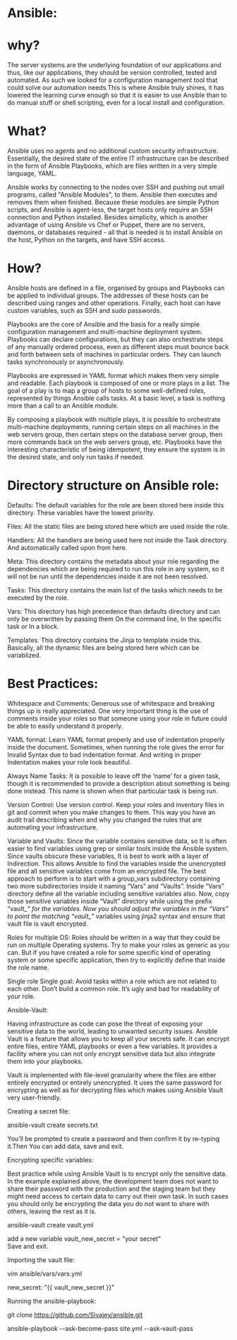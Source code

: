 # Ansible:

# why?

The server systems are the underlying foundation of our applications and thus, like our applications, they should be version controlled, tested and automated. As such we looked for a configuration management tool that could solve our automation needs.This is where Ansible truly shines, it has lowered the learning curve enough so that it is easier to use Ansible than to do manual stuff or shell scripting, even for a local install and configuration.


# What?

Ansible uses no agents and no additional custom security infrastructure. Essentially, the desired state of the entire IT infrastructure can be described in the form of Ansible Playbooks, which are files written in a very simple language, YAML.

Ansible works by connecting to the nodes over SSH and pushing out small programs, called "Ansible Modules", to them. Ansible then executes and removes them when finished. Because these modules are simple Python scripts, and Ansible is agent-less, the target hosts only require an SSH connection and Python installed. Besides simplicity, which is another advantage of using Ansible vs Chef or Puppet, there are no servers, daemons, or databases required - all that is needed is to install Ansible on the host, Python on the targets, and have SSH access.

# How?

Ansible hosts are defined in a file, organised by groups and Playbooks can be applied to individual groups. The addresses of these hosts can be described using ranges and other operations. Finally, each host can have custom variables, such as SSH and sudo passwords.

Playbooks are the core of Ansible and the basis for a really simple configuration management and multi-machine deployment system. Playbooks can declare configurations, but they can also orchestrate steps of any manually ordered process, even as different steps must bounce back and forth between sets of machines in particular orders. They can launch tasks synchronously or asynchronously.

Playbooks are expressed in YAML format which makes them very simple and readable. Each playbook is composed of one or more plays in a list. The goal of a play is to map a group of hosts to some well-defined roles, represented by things Ansible calls tasks. At a basic level, a task is nothing more than a call to an Ansible module.

By composing a playbook with multiple plays, it is possible to orchestrate multi-machine deployments, running certain steps on all machines in the web servers group, then certain steps on the database server group, then more commands back on the web servers group, etc. 
Playbooks have the interesting characteristic of being idempotent, they ensure the system is in the desired state, and only run tasks if needed.


# Directory structure on Ansible role:

Defaults: The default variables for the role are been stored here inside this directory. These variables have the lowest priority.

Files: All the static files are being stored here which are used inside the role. 

Handlers: All the handlers are being used here not inside the Task directory. And automatically called upon from here.

Meta: This directory contains the metadata about your role regarding the dependencies which are being required to run this role in any system, so it will not be run until the dependencies inside it are not been resolved.

Tasks: This directory contains the main list of the tasks which needs to be executed by the role.

Vars: This directory has high precedence than defaults directory and can only be overwritten by passing them On the command line, In the specific task or In a block.

Templates: This directory contains the Jinja to template inside this. Basically, all the dynamic files are being stored here which can be variablized.


# Best Practices:

Whitespace and Comments:
Generous use of whitespace and breaking things up is really appreciated. One very important thing is the use of comments inside your roles so that someone using your role in future could be able to easily understand it properly.

YAML format:
Learn YAML format properly and use of indentation properly inside the document. Sometimes, when running the role gives the error for Invalid Syntax due to bad indentation format. And writing in proper Indentation makes your role look beautiful.

Always Name Tasks:
It is possible to leave off the ‘name’ for a given task, though it is recommended to provide a description about something is being done instead. This name is shown when that particular task is being run.

Version Control:
Use version control. Keep your roles and inventory files in git and commit when you make changes to them. This way you have an audit trail describing when and why you changed the rules that are automating your infrastructure. 

Variable and Vaults:
Since the variable contains sensitive data, so It is often easier to find variables using grep or similar tools inside the Ansible system. Since vaults obscure these variables, It is best to work with a layer of Indirection. This allows Ansible to find the variables inside the unencrypted file and all sensitive variables come from an encrypted file.
The best approach to perform is to start with a group_vars subdirectory containing two more subdirectories inside it naming “Vars” and “Vaults”. Inside “Vars”  directory define all the variable including sensitive variables also. Now, copy those sensitive variables inside “Vault” directory while using the prefix “vault_*” for the variables. Now you should adjust the variables in the “Vars” to point the matching “vault_*” variables using jinja2 syntax and ensure that vault file is vault encrypted.

Roles for multiple OS:
Roles should be written in a way that they could be run on multiple Operating systems. Try to make your roles as generic as you can. But if you have created a role for some specific kind of operating system or some specific application, then try to explicitly define that inside the role name.

Single role Single goal:
Avoid tasks within a role which are not related to each other. Don’t build a common role. It’s ugly and bad for readability of your role.


Ansible-Vault:

Having infrastructure as code can pose the threat of exposing your sensitive data to the world, leading to unwanted security issues. Ansible Vault is a feature that allows you to keep all your secrets safe. It can encrypt entire files, entire YAML playbooks or even a few variables. It provides a facility where you can not only encrypt sensitive data but also integrate them into your playbooks.

Vault is implemented with file-level granularity where the files are either entirely encrypted or entirely unencrypted. It uses the same password for encrypting as well as for decrypting files which makes using Ansible Vault very user-friendly.

Creating a secret file:

ansible-vault create secrets.txt

You’ll be prompted to create a password and then confirm it by re-typing it.Then You can add data, save and exit. 

Encrypting specific variables: 

Best practice while using Ansible Vault is to encrypt only the sensitive data. In the example explained above, the development team does not want to share their password with the production and the staging team but they might need access to certain data to carry out their own task. In such cases you should only be encrypting the data you do not want to share with others, leaving the rest as it is. 

ansible-vault create vault.yml

add a new variable vault_new_secret = "your secret"  
Save and exit.

Importing the vault file:

vim ansible/vars/vars.yml

new_secret: "{{ vault_new_secret }}"


Running the  ansible-playbook:

git clone https://github.com/Sivajey/ansible.git

ansible-playbook --ask-become-pass site.yml --ask-vault-pass 


